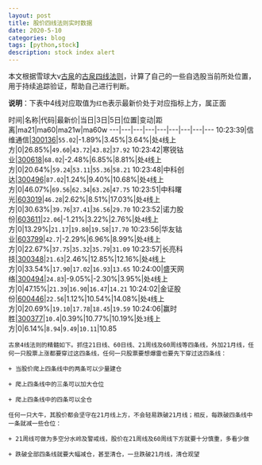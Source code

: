 ```yaml
---
layout: post
title: 股价四线法则实时数据
date: 2020-5-10
categories: blog
tags: [python,stock]
description: stock index alert
---
```



本文根据雪球大v[古泉](https://xueqiu.com/u/7148646888)的[古泉四线法则](https://xueqiu.com/7148646888/130498192)，计算了自己的一些自选股当前所处位置，用于持续追踪验证，帮助自己进行判断。

**说明**：下表中4线对应取值为`红色`表示最新价处于对应指标上方，属正面

时间|名称|代码|最新价|当日|3日|5日|位置|变动|距离|ma21|ma60|ma21w|ma60w
---|---|---|---|---|---|---|---|---
10:23:39|信维通信|[300136](https://xueqiu.com/S/SZ300136)|`55.02`|-1.89%|3.45%|3.64%|处`4`线上方|0|26.85%|`49.60`|`43.72`|`43.82`|`37.92`
10:23:42|寒锐钴业|[300618](https://xueqiu.com/S/SZ300618)|`68.02`|-2.48%|6.85%|8.81%|处`4`线上方|0|20.64%|`59.24`|`53.11`|`55.36`|`58.21`
10:23:48|中科创达|[300496](https://xueqiu.com/S/SZ300496)|`87.02`|1.24%|9.40%|10.68%|处`4`线上方|0|46.07%|`69.56`|`62.34`|`63.26`|`47.75`
10:23:51|中科曙光|[603019](https://xueqiu.com/S/SH603019)|`46.28`|2.62%|8.51%|17.03%|处`4`线上方|0|30.63%|`39.76`|`37.41`|`36.56`|`29.70`
10:23:52|诺力股份|[603611](https://xueqiu.com/S/SH603611)|`22.06`|-1.21%|3.22%|2.76%|处`4`线上方|0|13.29%|`21.17`|`19.80`|`19.58`|`17.70`
10:23:56|华友钴业|[603799](https://xueqiu.com/S/SH603799)|`42.7`|-2.29%|6.96%|8.99%|处`4`线上方|0|22.67%|`37.75`|`35.32`|`35.79`|`31.09`
10:23:57|长亮科技|[300348](https://xueqiu.com/S/SZ300348)|`21.63`|2.46%|12.85%|12.16%|处`4`线上方|0|33.54%|`17.90`|`17.02`|`16.93`|`13.65`
10:24:00|盛天网络|[300494](https://xueqiu.com/S/SZ300494)|`24.83`|-9.05%|-2.30%|3.95%|处`4`线上方|0|47.15%|`21.39`|`16.90`|`16.47`|`14.21`
10:24:02|金证股份|[600446](https://xueqiu.com/S/SH600446)|`22.56`|1.12%|10.54%|14.08%|处`4`线上方|0|20.69%|`19.10`|`17.78`|`18.45`|`19.59`
10:24:06|赢时胜|[300377](https://xueqiu.com/S/SZ300377)|`10.4`|0.39%|10.77%|10.19%|处`3`线上方|0|6.14%|`8.94`|`9.49`|`10.11`|10.85

```
古泉4线法则的精髓如下。抓住21日线、60日线、21周线及60周线等四条线，外加21月线，任何一只股票上涨都要穿过这四条线，任何一只股票要想爆雷也要先下穿过这四条线：

+ 当股价爬上四条线中的两条可以少量建仓

+ 爬上四条线中的三条可以加大仓位

+ 爬上四条线中的四条可以全仓

任何一只大牛，其股价都会坚守在21月线上方，不会轻易跌破21月线；相反，每跌破四条线中一条就减一些仓位：

+ 21周线可做为多空分水岭及警戒线，股价在21周线及60周线下方就要十分慎重，多看少做

+ 跌破全部四条线就要大幅减仓，甚至清仓，一旦跌破21月线，清仓观望
```
